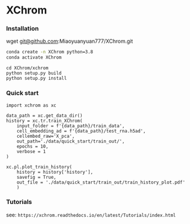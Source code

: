 # XChrom

### Installation
wget git@github.com:Miaoyuanyuan777/XChrom.git
```bash
conda create -n XChrom python=3.8
conda activate XChrom
```

```
cd XChrom/xchrom
python setup.py build
python setup.py install
```

### Quick start
```
import xchrom as xc

data_path = xc.get_data_dir()
history = xc.tr.train_XChrom(
    input_folder = f'{data_path}/train_data',
    cell_embedding_ad = f'{data_path}/test_rna.h5ad',
    cellembed_raw='X_pca',
    out_path='./data/quick_start/train_out/',
    epochs = 10,
    verbose = 1
)

xc.pl.plot_train_history(
    history = history['history'],
    savefig = True,
    out_file = './data/quick_start/train_out/train_history_plot.pdf'
    )
```

### Tutorials
see: 
```https://xchrom.readthedocs.io/en/latest/Tutorials/index.html```
